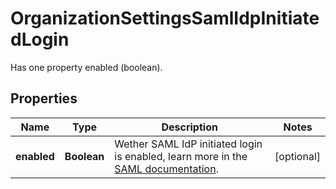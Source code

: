 

# OrganizationSettingsSamlIdpInitiatedLogin

Has one property enabled (boolean).
## Properties

Name | Type | Description | Notes
------------ | ------------- | ------------- | -------------
**enabled** | **Boolean** | Wether SAML IdP initiated login is enabled, learn more in the [SAML documentation](https://docs.datadoghq.com/account_management/saml/#idp-initiated-login). |  [optional]



